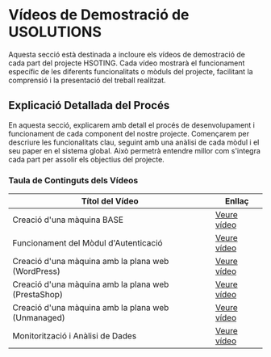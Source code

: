 # Vídeos de Demostració de USOLUTIONS

Aquesta secció està destinada a incloure els vídeos de demostració de cada part del projecte HSOTING. Cada vídeo mostrarà el funcionament específic de les diferents funcionalitats o mòduls del projecte, facilitant la comprensió i la presentació del treball realitzat.

## Explicació Detallada del Procés

En aquesta secció, explicarem amb detall el procés de desenvolupament i funcionament de cada component del nostre projecte. Començarem per descriure les funcionalitats clau, seguint amb una anàlisi de cada mòdul i el seu paper en el sistema global. Això permetrà entendre millor com s'integra cada part per assolir els objectius del projecte.

### Taula de Continguts dels Vídeos

| **Títol del Vídeo**                     | **Enllaç**                          |
|-----------------------------------------|--------------------------------------|
| Creació d'una màquina BASE              | [Veure vídeo](https://drive.google.com/file/d/16xika7tG5y9YN7rljXsbJi358QotTshK/view?usp=sharing)                     |
| Funcionament del Mòdul d'Autenticació   | [Veure vídeo](#)                     |
| Creació d'una màquina amb la plana web (WordPress)     | [Veure vídeo](https://drive.google.com/file/d/1RVSG5R7omaxLi-Qu8G8gti_8MbuCZ7wq/view?usp=drive_link)                     |
| Creació d'una màquina amb la plana web (PrestaShop)             | [Veure vídeo](https://drive.google.com/file/d/1zFXW3EAalKXe6uDnvSNoIhAgHE4EuyvR/view?usp=drive_link)                     |
| Creació d'una màquina amb la plana web (Unmanaged)             | [Veure vídeo](https://drive.google.com/file/d/1cPXQu4xy0mISpvkJk1j6UmskrqV81ywt/view?usp=drive_link)                     |
| Monitorització i Anàlisi de Dades       | [Veure vídeo](#)                     |
